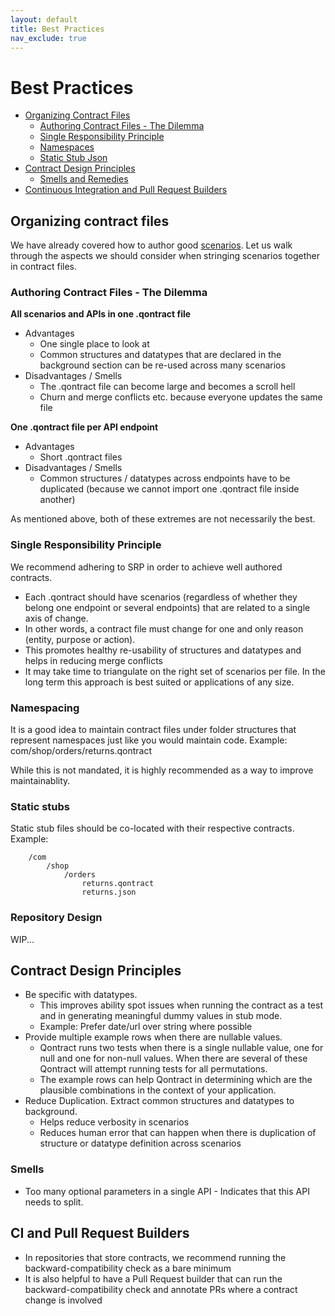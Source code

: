 ```yaml
---
layout: default
title: Best Practices
nav_exclude: true
---
```

Best Practices
========

- [Organizing Contract Files](#organising-contract-files)
    - [Authoring Contract Files - The Dilemma](#authoring-contract-files---the-dilemma)
    - [Single Responsibility Principle](#single-responsibility-principle)
    - [Namespaces](#namespacing)
    - [Static Stub Json](#static-stubs)
- [Contract Design Principles](#contract-design-principles)
    - [Smells and Remedies](#smells)
- [Continuous Integration and Pull Request Builders](#ci-and-pull-request-builders)

Organizing contract files
--------

We have already covered how to author good [scenarios](/documentation/languag.html). Let us walk through the aspects we should consider when stringing scenarios together in contract files.

### Authoring Contract Files - The Dilemma

**All scenarios and APIs in one .qontract file**
* Advantages
    * One single place to look at
    * Common structures and datatypes that are declared in the background section can be re-used across many scenarios
* Disadvantages / Smells
    * The .qontract file can become large and becomes a scroll hell
    * Churn and merge conflicts etc. because everyone updates the same file
    
**One .qontract file per API endpoint**
* Advantages
    * Short .qontract files
* Disadvantages / Smells
    * Common structures / datatypes across endpoints have to be duplicated (because we cannot import one .qontract file inside another)

As mentioned above, both of these extremes are not necessarily the best.

### Single Responsibility Principle

We recommend adhering to SRP in order to achieve well authored contracts.

* Each .qontract should have scenarios (regardless of whether they belong one endpoint or several endpoints) that are related to a single axis of change.
* In other words, a contract file must change for one and only reason (entity, purpose or action).
* This promotes healthy re-usability of structures and datatypes and helps in reducing merge conflicts
* It may take time to triangulate on the right set of scenarios per file. In the long term this approach is best suited or applications of any size.

### Namespacing

It is a good idea to maintain contract files under folder structures that represent namespaces just like you would maintain code.
Example: com/shop/orders/returns.qontract

While this is not mandated, it is highly recommended as a way to improve maintainablity.

### Static stubs

Static stub files should be co-located with their respective contracts. Example:

```
    /com
        /shop
            /orders
                returns.qontract
                returns.json
```

### Repository Design

WIP...

Contract Design Principles
------
* Be specific with datatypes.
    * This improves ability spot issues when running the contract as a test and in generating meaningful dummy values in stub mode.
    * Example: Prefer date/url over string where possible
* Provide multiple example rows when there are nullable values.
    * Qontract runs two tests when there is a single nullable value, one for null and one for non-null values. When there are several of these Qontract will attempt running tests for all permutations.
    * The example rows can help Qontract in determining which are the plausible combinations in the context of your application.
* Reduce Duplication. Extract common structures and datatypes to background.
    * Helps reduce verbosity in scenarios
    * Reduces human error that can happen when there is duplication of structure or datatype definition across scenarios

### Smells
* Too many optional parameters in a single API - Indicates that this API needs to split.

CI and Pull Request Builders
------
* In repositories that store contracts, we recommend running the backward-compatibility check as a bare minimum
* It is also helpful to have a Pull Request builder that can run the backward-compatibility check and annotate PRs where a contract change is involved
